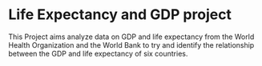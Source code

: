 # Life Expectancy and GDP project
 This Project aims analyze data on GDP and life expectancy from the World Health Organization and the World Bank to try and identify the relationship between the GDP and life expectancy of six countries.
